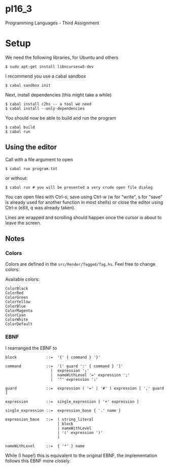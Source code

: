 # pl16_3
Programming Languages - Third Assignment

# Setup

We need the following libraries, for Ubuntu and others

    $ sudo apt-get install libncursesw5-dev

I recommend you use a cabal sandbox

    $ cabal sandbox init

Next, install dependencies (this might take a while)

    $ cabal install c2hs -- a tool we need
    $ cabal install --only-dependencies

You should now be able to build and run the program

    $ cabal build
    $ cabal run

## Using the editor

Call with a file argument to open

    $ cabal run program.txt

or without:

    $ cabal run # you will be presented a very crude open file dialog

You can open files with Ctrl-o, save using Ctrl-w (w for "write", s for "save"
is already used for another function in most shells) or close the editor
using Ctrl-x (eXit, q was already taken).

Lines are wrapped and scrolling should happen once the cursor is about to
leave the screen.

## Notes

### Colors

Colors are defined in the `src/Render/Tagged/Tag.hs`. Feel free to change colors.

Available colors:

    ColorBlack
    ColorRed
    ColorGreen
    ColorYellow
    ColorBlue
    ColorMagenta
    ColorCyan
    ColorWhite
    ColorDefault

### EBNF

I rearranged the EBNF to

    block             ::=  '{' { command } '}'

    command           ::=  '[' guard ':' { command } ']'
                        |  expression ';'
                        |  nameWithLevel '=' expression ';'
                        |  '^' expression ';'

    guard             ::=  expression ( '=' | '#' ) expression [ ',' guard ]

    expression        ::=  single_expression [ '+' expression ]

    single_expression ::=  expression_base { '.' name }

    expression_base   ::=  ( string_literal
                           | block
                           | nameWithLevel
                           | '(' expression ')'
                           )

    nameWithLevel     ::=  { '*' } name

While (I hope!) this is equivalent to the original EBNF, the implementation
follows this EBNF more closely.
